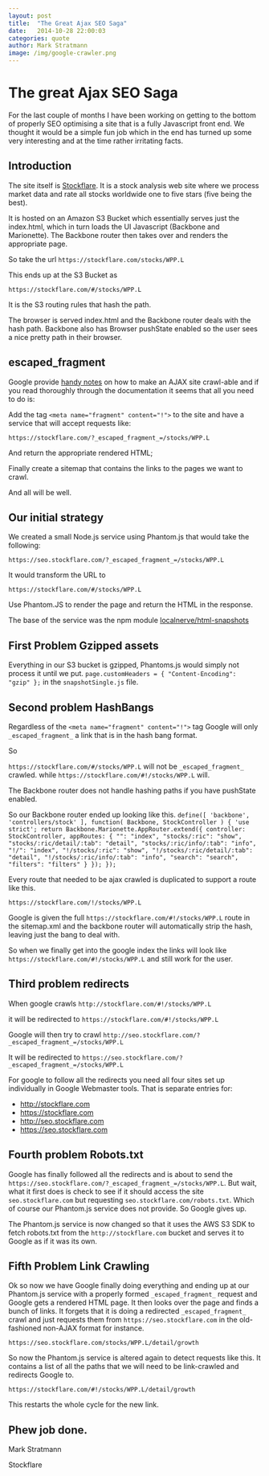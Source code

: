 ```yaml
---
layout: post
title:  "The Great Ajax SEO Saga"
date:   2014-10-28 22:00:03
categories: quote
author: Mark Stratmann
image: /img/google-crawler.png
---
```


# The great Ajax SEO Saga

For the last couple of months I have been working on getting to the bottom of properly SEO optimising a site that is a fully Javascript front end.  We thought it would be a simple fun job which in the end has turned up some very interesting and at the time rather irritating facts.

## Introduction

The site itself is [Stockflare](https://stockflare.com/).  It is a stock analysis web site where we process market data and rate all stocks worldwide one to five stars (five being the best). 

It is hosted on an Amazon S3 Bucket which essentially serves just the index.html, which in turn loads the UI Javascript (Backbone and Marionette).  The Backbone router then takes over and renders the appropriate page.

So take the url
`https://stockflare.com/stocks/WPP.L`

This ends up at the S3 Bucket as

`https://stockflare.com/#/stocks/WPP.L`

It is the S3 routing rules that hash the path.

The browser is served index.html and the Backbone router deals with the hash path.  Backbone also has Browser pushState enabled so the user sees a nice pretty path in their browser. 

## escaped_fragment

Google provide [handy notes](https://developers.google.com/webmasters/ajax-crawling/docs/specification) on how to make an AJAX site crawl-able and if you read thoroughly through the documentation it seems that all you need to do is:

Add the tag `<meta name="fragment" content="!">` to the site and have a service that will accept requests like:

`https://stockflare.com/?_escaped_fragment_=/stocks/WPP.L`

And return the appropriate rendered HTML;

Finally create a sitemap that contains the links to the pages we want to crawl.

And all will be well.

## Our initial strategy

We created a small Node.js service using Phantom.js that would take the following:

`https://seo.stockflare.com/?_escaped_fragment_=/stocks/WPP.L`

It would transform the URL to 

`https://stockflare.com/#/stocks/WPP.L`

Use Phantom.JS to render the page and return the HTML in the response.

The base of the service was the npm module [localnerve/html-snapshots](https://github.com/localnerve/html-snapshots)

## First Problem Gzipped assets

Everything in our S3 bucket is gzipped, Phantoms.js would simply not process it until we put.
`
page.customHeaders = {
  "Content-Encoding": "gzip"
};
`
in the `snapshotSingle.js` file.

## Second problem HashBangs

Regardless of the `<meta name="fragment" content="!">` tag Google will only `_escaped_fragment_` a link that is in the hash bang format.

So

`https://stockflare.com/#/stocks/WPP.L` will not be `_escaped_fragment_` crawled.
while
`https://stockflare.com/#!/stocks/WPP.L` will.

The Backbone router does not handle hashing paths if you have pushState enabled.

So our Backbone router ended up looking like this.
`
define([
	'backbone',
	'controllers/stock'
],
function( Backbone, StockController ) {
  'use strict';
	return Backbone.Marionette.AppRouter.extend({
		controller: StockController,
		appRoutes: {
			"": "index",
			"stocks/:ric": "show",
			"stocks/:ric/detail/:tab": "detail",
			"stocks/:ric/info/:tab": "info",
			"!/": "index",
			"!/stocks/:ric": "show",
			"!/stocks/:ric/detail/:tab": "detail",
			"!/stocks/:ric/info/:tab": "info",
			"search": "search",
			"filters": "filters"
		}
	});
});
`

Every route that needed to be ajax crawled is duplicated to support a route like this.

`https://stockflare.com/!/stocks/WPP.L`

Google is given the full `https://stockflare.com/#!/stocks/WPP.L` route in the sitemap.xml and the backbone router will automatically strip the hash, leaving just the bang to deal with.

So when we finally get into the google index the links will look like `https://stockflare.com/#!/stocks/WPP.L` and still work for the user.

## Third problem redirects

When google crawls
`http://stockflare.com/#!/stocks/WPP.L`

it will be redirected to 
`https://stockflare.com/#!/stocks/WPP.L`

Google will then try to crawl
`http://seo.stockflare.com/?_escaped_fragment_=/stocks/WPP.L`

It will be redirected to 
`https://seo.stockflare.com/?_escaped_fragment_=/stocks/WPP.L`

For google to follow all the redirects you need all four sites set up individually in Google Webmaster tools.  That is separate entries for:
* http://stockflare.com
* https://stockflare.com
* http://seo.stockflare.com
* https://seo.stockflare.com

## Fourth problem Robots.txt

Google has finally followed all the redirects and is about to send the `https://seo.stockflare.com/?_escaped_fragment_=/stocks/WPP.L`.  But wait, what it first does is check to see if it should access the site `seo.stockflare.com` but requesting `seo.stockflare.com/robots.txt`.  Which of course our Phantom.js service does not provide. So Google gives up.

The Phantom.js service is now changed so that it uses the AWS S3 SDK to fetch robots.txt from the `http://stockflare.com` bucket and serves it to Google as if it was its own.

## Fifth Problem Link Crawling

Ok so now we have Google finally doing everything and ending up at our Phantom.js service with a properly formed `_escaped_fragment_` request and Google gets a rendered HTML page.  It then looks over the page and finds a bunch of links.  It forgets that it is doing a redirected `_escaped_fragment_` crawl and just requests them from `https://seo.stockflare.com` in the old-fashioned non-AJAX format for instance.

`https://seo.stockflare.com/stocks/WPP.L/detail/growth`

So now the Phantom.js service is altered again to detect requests like this.  It contains a list of all the paths that we will need to be link-crawled and redirects Google to.

`https://stockflare.com/#!/stocks/WPP.L/detail/growth`

This restarts the whole cycle for the new link.

## Phew job done.


Mark Stratmann

Stockflare
